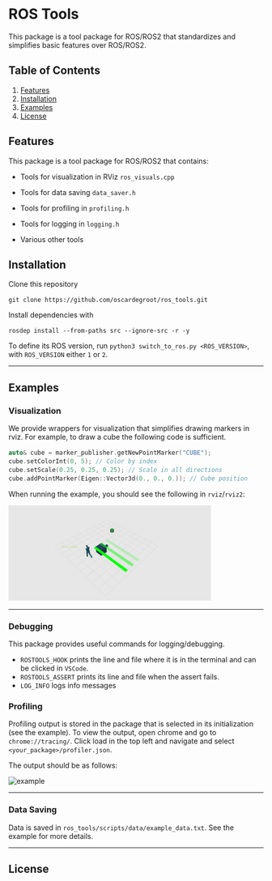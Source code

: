 # ROS Tools
This package is a tool package for ROS/ROS2 that standardizes and simplifies basic features over ROS/ROS2.

## Table of Contents
1. [Features](#features) 
2. [Installation](#installation) 
3. [Examples](#examples) 
4. [License](#license) 


## Features
This package is a tool package for ROS/ROS2 that contains:
- Tools for visualization in RViz `ros_visuals.cpp`

- Tools for data saving `data_saver.h`

- Tools for profiling in `profiling.h`

- Tools for logging in `logging.h`

- Various other tools

## Installation
Clone this repository

```
git clone https://github.com/oscardegroot/ros_tools.git
```

Install dependencies with

```
rosdep install --from-paths src --ignore-src -r -y
```

To define its ROS version, run `python3 switch_to_ros.py <ROS_VERSION>`, with `ROS_VERSION` either `1` or `2`.

<!-- For usage with cpp see the [cpp-example](src/example.cpp). To launch the cpp example use

```
ros2 launch ros_tools example.launch
```

For usage with python see the [python-example](ros_tools/example_py.py). To launch the cpp example use

```
ros2 launch ros_tools example_py.launch.py
``` -->

---
## Examples

### Visualization
We provide wrappers for visualization that simplifies drawing markers in rviz. For example, to draw a cube the following code is sufficient.

```cpp
auto& cube = marker_publisher.getNewPointMarker("CUBE");
cube.setColorInt(0, 5); // Color by index
cube.setScale(0.25, 0.25, 0.25); // Scale in all directions
cube.addPointMarker(Eigen::Vector3d(0., 0., 0.)); // Cube position
```

When running the example, you should see the following in `rviz`/`rviz2`:

<img src="docs/example.png" alt="example" width="400"/>

---

### Debugging
This package provides useful commands for logging/debugging.

- `ROSTOOLS_HOOK` prints the line and file where it is in the terminal and can be clicked in `VSCode`. 
- `ROSTOOLS_ASSERT` prints its line and file when the assert fails.
- `LOG_INFO` logs info messages


### Profiling
Profiling output is stored in the package that is selected in its initialization (see the example). To view the output, open chrome and go to `chrome://tracing/`. Click load in the top left and navigate and select `<your_package>/profiler.json`.

The output should be as follows:

<img src="docs/profiling_example.png" alt="example" width="800"/>

---

### Data Saving
Data is saved in `ros_tools/scripts/data/example_data.txt`. See the example for more details.

---

## License

